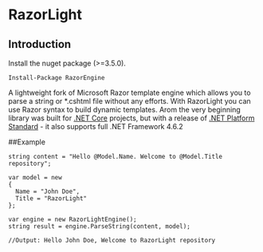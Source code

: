 # RazorLight

## Introduction
Install the nuget package (>=3.5.0).

	Install-Package RazorEngine


A lightweight fork of Microsoft Razor template engine which allows you to parse a string or *.cshtml file without any efforts. With RazorLight you can use Razor syntax to build dynamic templates. Аrom the very beginning library was built for [.NET Core](https://dotnet.github.io/) projects, but with a release of [.NET Platform Standard](https://github.com/dotnet/corefx/blob/master/Documentation/architecture/net-platform-standard.md) - it also supports full .NET Framework 4.6.2

##Example

```Csharp
string content = "Hello @Model.Name. Welcome to @Model.Title repository";

var model = new
{
  Name = "John Doe",
  Title = "RazorLight"
};

var engine = new RazorLightEngine();
string result = engine.ParseString(content, model);

//Output: Hello John Doe, Welcome to RazorLight repository
```
